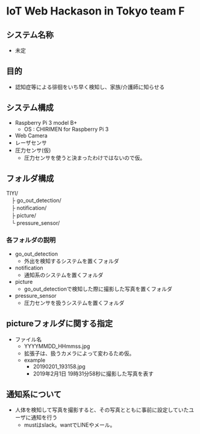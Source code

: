 # IoT Web Hackason in Tokyo **team F**

## システム名称
* 未定

## 目的
* 認知症等による徘徊をいち早く検知し、家族/介護師に知らせる

## システム構成
* Raspberry Pi 3 model B+
  * OS : CHIRIMEN for Raspberry Pi 3
* Web Camera
* レーザセンサ
* 圧力センサ(仮)
  * 圧力センサを使うと決まったわけではないので仮。

## フォルダ構成
TIYI/  
　├ go_out_detection/  
　├ notification/  
　├ picture/  
　└ pressure_sensor/  

### 各フォルダの説明
* go_out_detection
  * 外出を検知するシステムを置くフォルダ
* notification
  * 通知系のシステムを置くフォルダ
* picture
  * go_out_detectionで検知した際に撮影した写真を置くフォルダ
* pressure_sensor
  * 圧力センサを扱うシステムを置くフォルダ

## pictureフォルダに関する指定
* ファイル名
  * YYYYMMDD_HHmmss.jpg
  * 拡張子は、扱うカメラによって変わるため仮。
  * example
    * 20190201_193158.jpg
    * 2019年2月1日 19時31分58秒に撮影した写真を表す

## 通知系について
* 人体を検知して写真を撮影すると、その写真とともに事前に設定していたユーザに通知を行う
  * mustはslack。wantでLINEやメール。
